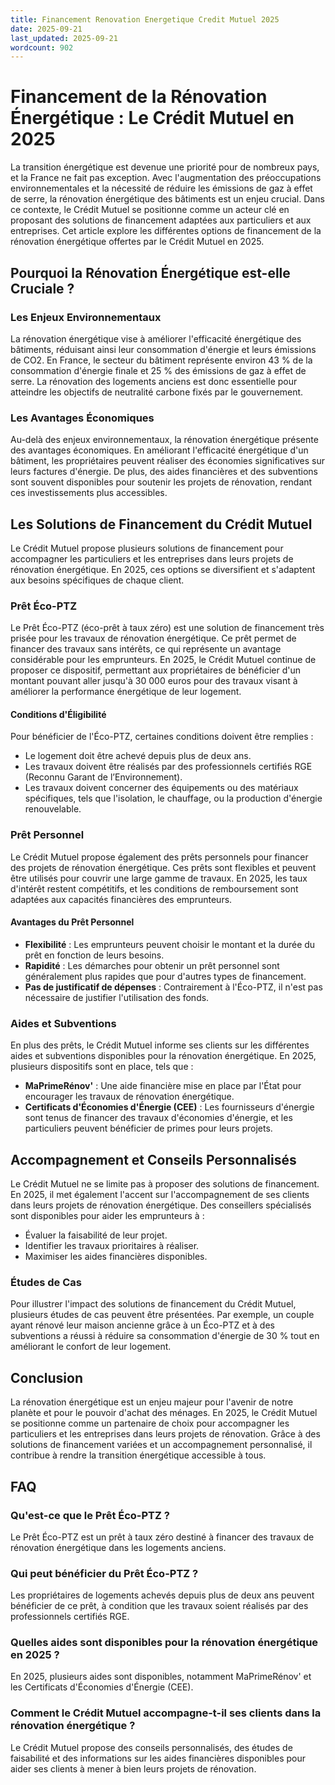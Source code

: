 ```yaml
---
title: Financement Renovation Energetique Credit Mutuel 2025
date: 2025-09-21
last_updated: 2025-09-21
wordcount: 902
---
```


# Financement de la Rénovation Énergétique : Le Crédit Mutuel en 2025

La transition énergétique est devenue une priorité pour de nombreux pays, et la France ne fait pas exception. Avec l'augmentation des préoccupations environnementales et la nécessité de réduire les émissions de gaz à effet de serre, la rénovation énergétique des bâtiments est un enjeu crucial. Dans ce contexte, le Crédit Mutuel se positionne comme un acteur clé en proposant des solutions de financement adaptées aux particuliers et aux entreprises. Cet article explore les différentes options de financement de la rénovation énergétique offertes par le Crédit Mutuel en 2025.

## Pourquoi la Rénovation Énergétique est-elle Cruciale ?

### Les Enjeux Environnementaux

La rénovation énergétique vise à améliorer l'efficacité énergétique des bâtiments, réduisant ainsi leur consommation d'énergie et leurs émissions de CO2. En France, le secteur du bâtiment représente environ 43 % de la consommation d'énergie finale et 25 % des émissions de gaz à effet de serre. La rénovation des logements anciens est donc essentielle pour atteindre les objectifs de neutralité carbone fixés par le gouvernement.

### Les Avantages Économiques

Au-delà des enjeux environnementaux, la rénovation énergétique présente des avantages économiques. En améliorant l'efficacité énergétique d'un bâtiment, les propriétaires peuvent réaliser des économies significatives sur leurs factures d'énergie. De plus, des aides financières et des subventions sont souvent disponibles pour soutenir les projets de rénovation, rendant ces investissements plus accessibles.

## Les Solutions de Financement du Crédit Mutuel

Le Crédit Mutuel propose plusieurs solutions de financement pour accompagner les particuliers et les entreprises dans leurs projets de rénovation énergétique. En 2025, ces options se diversifient et s'adaptent aux besoins spécifiques de chaque client.

### Prêt Éco-PTZ

Le Prêt Éco-PTZ (éco-prêt à taux zéro) est une solution de financement très prisée pour les travaux de rénovation énergétique. Ce prêt permet de financer des travaux sans intérêts, ce qui représente un avantage considérable pour les emprunteurs. En 2025, le Crédit Mutuel continue de proposer ce dispositif, permettant aux propriétaires de bénéficier d'un montant pouvant aller jusqu'à 30 000 euros pour des travaux visant à améliorer la performance énergétique de leur logement.

#### Conditions d'Éligibilité

Pour bénéficier de l'Éco-PTZ, certaines conditions doivent être remplies :
- Le logement doit être achevé depuis plus de deux ans.
- Les travaux doivent être réalisés par des professionnels certifiés RGE (Reconnu Garant de l’Environnement).
- Les travaux doivent concerner des équipements ou des matériaux spécifiques, tels que l'isolation, le chauffage, ou la production d'énergie renouvelable.

### Prêt Personnel

Le Crédit Mutuel propose également des prêts personnels pour financer des projets de rénovation énergétique. Ces prêts sont flexibles et peuvent être utilisés pour couvrir une large gamme de travaux. En 2025, les taux d'intérêt restent compétitifs, et les conditions de remboursement sont adaptées aux capacités financières des emprunteurs.

#### Avantages du Prêt Personnel

- **Flexibilité** : Les emprunteurs peuvent choisir le montant et la durée du prêt en fonction de leurs besoins.
- **Rapidité** : Les démarches pour obtenir un prêt personnel sont généralement plus rapides que pour d'autres types de financement.
- **Pas de justificatif de dépenses** : Contrairement à l'Éco-PTZ, il n'est pas nécessaire de justifier l'utilisation des fonds.

### Aides et Subventions

En plus des prêts, le Crédit Mutuel informe ses clients sur les différentes aides et subventions disponibles pour la rénovation énergétique. En 2025, plusieurs dispositifs sont en place, tels que :

- **MaPrimeRénov'** : Une aide financière mise en place par l'État pour encourager les travaux de rénovation énergétique.
- **Certificats d'Économies d'Énergie (CEE)** : Les fournisseurs d'énergie sont tenus de financer des travaux d'économies d'énergie, et les particuliers peuvent bénéficier de primes pour leurs projets.

## Accompagnement et Conseils Personnalisés

Le Crédit Mutuel ne se limite pas à proposer des solutions de financement. En 2025, il met également l'accent sur l'accompagnement de ses clients dans leurs projets de rénovation énergétique. Des conseillers spécialisés sont disponibles pour aider les emprunteurs à :

- Évaluer la faisabilité de leur projet.
- Identifier les travaux prioritaires à réaliser.
- Maximiser les aides financières disponibles.

### Études de Cas

Pour illustrer l'impact des solutions de financement du Crédit Mutuel, plusieurs études de cas peuvent être présentées. Par exemple, un couple ayant rénové leur maison ancienne grâce à un Éco-PTZ et à des subventions a réussi à réduire sa consommation d'énergie de 30 % tout en améliorant le confort de leur logement.

## Conclusion

La rénovation énergétique est un enjeu majeur pour l'avenir de notre planète et pour le pouvoir d'achat des ménages. En 2025, le Crédit Mutuel se positionne comme un partenaire de choix pour accompagner les particuliers et les entreprises dans leurs projets de rénovation. Grâce à des solutions de financement variées et un accompagnement personnalisé, il contribue à rendre la transition énergétique accessible à tous.

## FAQ

### Qu'est-ce que le Prêt Éco-PTZ ?

Le Prêt Éco-PTZ est un prêt à taux zéro destiné à financer des travaux de rénovation énergétique dans les logements anciens.

### Qui peut bénéficier du Prêt Éco-PTZ ?

Les propriétaires de logements achevés depuis plus de deux ans peuvent bénéficier de ce prêt, à condition que les travaux soient réalisés par des professionnels certifiés RGE.

### Quelles aides sont disponibles pour la rénovation énergétique en 2025 ?

En 2025, plusieurs aides sont disponibles, notamment MaPrimeRénov' et les Certificats d'Économies d'Énergie (CEE).

### Comment le Crédit Mutuel accompagne-t-il ses clients dans la rénovation énergétique ?

Le Crédit Mutuel propose des conseils personnalisés, des études de faisabilité et des informations sur les aides financières disponibles pour aider ses clients à mener à bien leurs projets de rénovation.
